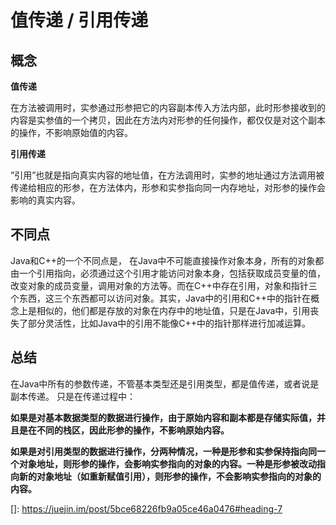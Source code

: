 # 值传递 / 引用传递

## 概念

**值传递**

在方法被调用时，实参通过形参把它的内容副本传入方法内部，此时形参接收到的内容是实参值的一个拷贝，因此在方法内对形参的任何操作，都仅仅是对这个副本的操作，不影响原始值的内容。

**引用传递**

”引用”也就是指向真实内容的地址值，在方法调用时，实参的地址通过方法调用被传递给相应的形参，在方法体内，形参和实参指向同一内存地址，对形参的操作会影响的真实内容。

## 不同点

Java和C++的一个不同点是， 在Java中不可能直接操作对象本身，所有的对象都由一个引用指向，必须通过这个引用才能访问对象本身，包括获取成员变量的值，改变对象的成员变量，调用对象的方法等。而在C++中存在引用，对象和指针三个东西，这三个东西都可以访问对象。其实，Java中的引用和C++中的指针在概念上是相似的，他们都是存放的对象在内存中的地址值，只是在Java中，引用丧失了部分灵活性，比如Java中的引用不能像C++中的指针那样进行加减运算。

## 总结

在Java中所有的参数传递，不管基本类型还是引用类型，都是值传递，或者说是副本传递。
只是在传递过程中：

**如果是对基本数据类型的数据进行操作，由于原始内容和副本都是存储实际值，并且是在不同的栈区，因此形参的操作，不影响原始内容。**

**如果是对引用类型的数据进行操作，分两种情况，一种是形参和实参保持指向同一个对象地址，则形参的操作，会影响实参指向的对象的内容。一种是形参被改动指向新的对象地址（如重新赋值引用），则形参的操作，不会影响实参指向的对象的内容。**

[]: https://juejin.im/post/5bce68226fb9a05ce46a0476#heading-7



